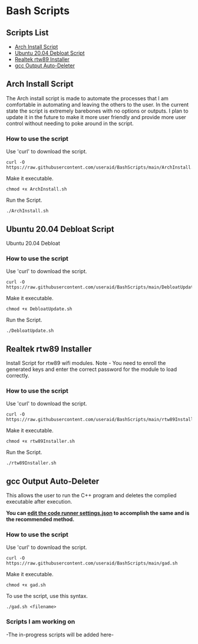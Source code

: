 # Bash Scripts

## Scripts List

- [Arch Install Script](https://github.com/useraid/Debloat-Scripts/blob/main/README.md#archinstall-script)
- [Ubuntu 20.04 Debloat Script](https://github.com/useraid/Debloat-Scripts/blob/main/README.md#ubuntu-2004-debloat-script)
- [Realtek rtw89 Installer](https://github.com/useraid/Debloat-Scripts/blob/main/README.md#realtek-rtw89-installer)
- [gcc Output Auto-Deleter](https://github.com/useraid/Debloat-Scripts/blob/main/README.md#gcc-output-auto-deleter)


## Arch Install Script 

The Arch install script is made to automate the processes that I am comfortable in automating and leaving the others to the user. In the current state the script is extremely barebones with no options or outputs.
I plan to update it in the future to make it more user friendly and provide more user control without needing to poke around in the script.

### How to use the script

Use 'curl' to download the script.
```
curl -O https://raw.githubusercontent.com/useraid/BashScripts/main/ArchInstall.sh
```
Make it executable.
```
chmod +x ArchInstall.sh
```
Run the Script.
```
./ArchInstall.sh
```

## Ubuntu 20.04 Debloat Script

Ubuntu 20.04 Debloat

### How to use the script

Use 'curl' to download the script.
```
curl -O https://raw.githubusercontent.com/useraid/BashScripts/main/DebloatUpdate.sh
```
Make it executable.
```
chmod +x DebloatUpdate.sh
```
Run the Script.
```
./DebloatUpdate.sh
```

## Realtek rtw89 Installer

Install Script for rtw89 wifi modules.
Note - You need to enroll the generated keys and enter the correct password for the module to load correctly.

### How to use the script

Use 'curl' to download the script.
```
curl -O https://raw.githubusercontent.com/useraid/BashScripts/main/rtw89Installer.sh
```
Make it executable.
```
chmod +x rtw89Installer.sh
```
Run the Script.
```
./rtw89Installer.sh
```

## gcc Output Auto-Deleter

This allows the user to run the C++ program and deletes the complied executable after execution.

**You can [edit the code runner settings.json](https://gist.github.com/useraid/8dda6404cb84a346c1d4cb35c65f7065) to accomplish the same and is the recommended method.**

### How to use the script

Use 'curl' to download the script.
```
curl -O https://raw.githubusercontent.com/useraid/BashScripts/main/gad.sh
```
Make it executable.
```
chmod +x gad.sh
```
To use the script, use this syntax.
```
./gad.sh <filename>
```

### Scripts I am working on

-The in-progress scripts will be added here-
